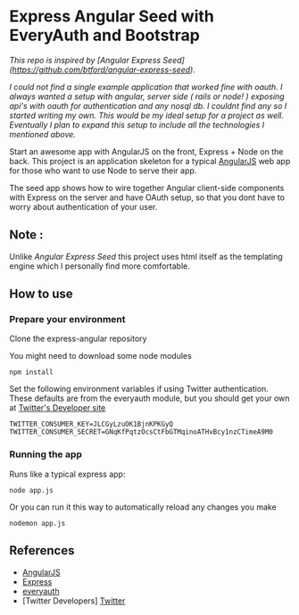 # Express Angular Seed with EveryAuth and Bootstrap


_This repo is inspired by [Angular Express Seed] (https://github.com/btford/angular-express-seed)._

_I could not find a single example application that worked fine with oauth. I always wanted a setup with
angular, server side ( rails or node! ) exposing api's with oauth for authentication and any nosql db. I couldnt find any
so I started writing my own. This would be my ideal setup for a project as well. Eventually I plan to expand this setup to
include all the technologies I mentioned above._

Start an awesome app with AngularJS on the front, Express + Node on the back. This project is an
application skeleton for a typical [AngularJS][AngularJS] web app for those who want
to use Node to serve their app.

The seed app shows how to wire together Angular client-side components with Express on the server and have OAuth setup, so that you dont have to worry about
authentication of your user.

## Note :

Unlike _Angular Express Seed_ this project uses html itself as the templating engine which I personally find more comfortable.

## How to use

### Prepare your environment

Clone the express-angular repository

You might need to download some node modules

    npm install

Set the following environment variables if using Twitter authentication.  These defaults are from the everyauth module, but you should get your own at [Twitter's Developer site][Twitter]

    TWITTER_CONSUMER_KEY=JLCGyLzuOK1BjnKPKGyQ
    TWITTER_CONSUMER_SECRET=GNqKfPqtzOcsCtFbGTMqinoATHvBcy1nzCTimeA9M0


### Running the app

Runs like a typical express app:

    node app.js
    
Or you can run it this way to automatically reload any changes you make

    nodemon app.js

## References

* [AngularJS][AngularJS]
* [Express][Express]
* [everyauth][everyauth]
* [Twitter Developers] [Twitter]

[AngularJS]: http://angularjs.org/ "AngularJS"
[Express]: http://expressjs.com/ "Express"
[everyauth]: https://github.com/bnoguchi/everyauth "everyauth"
[Twitter]: https://dev.twitter.com "Twitter Developers"
